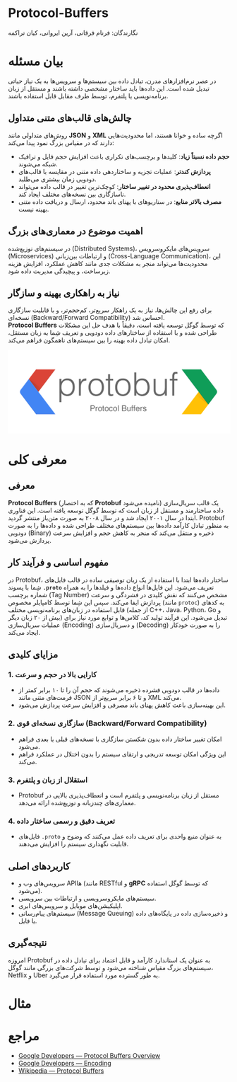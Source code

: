 # Protocol-Buffers

نگارندگان: فرنام فرقانی، آرین ایروانی، کیان تراکمه

# بیان مسئله

در عصر نرم‌افزارهای مدرن، تبادل داده بین سیستم‌ها و سرویس‌ها به یک نیاز حیاتی تبدیل شده است. این داده‌ها باید ساختار مشخصی داشته باشند و مستقل از زبان برنامه‌نویسی یا پلتفرم، توسط طرف مقابل قابل استفاده باشند.  

## چالش‌های قالب‌های متنی متداول

روش‌های متداولی مانند **JSON** و **XML** اگرچه ساده و خوانا هستند، اما محدودیت‌هایی دارند که در مقیاس بزرگ نمود پیدا می‌کند:

- **حجم داده نسبتاً زیاد**: کلیدها و برچسب‌های تکراری باعث افزایش حجم فایل و ترافیک شبکه می‌شوند.
- **پردازش کندتر**: عملیات تجزیه و ساختاردهی داده متنی در مقایسه با قالب‌های دودویی زمان بیشتری می‌طلبد.
- **انعطاف‌پذیری محدود در تغییر ساختار**: کوچک‌ترین تغییر در قالب داده می‌تواند ناسازگاری بین نسخه‌های مختلف ایجاد کند.
- **مصرف بالاتر منابع**: در سناریوهای با پهنای باند محدود، ارسال و دریافت داده متنی بهینه نیست.

## اهمیت موضوع در معماری‌های بزرگ

در سیستم‌های توزیع‌شده (Distributed Systems)، سرویس‌های مایکروسرویس (Microservices) و ارتباطات بین‌زبانی (Cross-Language Communication)، این محدودیت‌ها می‌تواند منجر به مشکلات جدی مانند کاهش عملکرد، افزایش هزینه زیرساخت، و پیچیدگی مدیریت داده شود.

## نیاز به راهکاری بهینه و سازگار

برای رفع این چالش‌ها، نیاز به یک راهکار سریع‌تر، کم‌حجم‌تر، و با قابلیت سازگاری نسخه‌ای (Backward/Forward Compatibility) احساس شد.  
**Protocol Buffers** که توسط گوگل توسعه یافته است، دقیقاً با هدف حل این مشکلات طراحی شده و با استفاده از ساختارهای داده دودویی و تعریف شِما به زبان مستقل، امکان تبادل داده بهینه را بین سیستم‌های ناهمگون فراهم می‌کند.

![img.png](assets/protobuf.png)

# معرفی کلی

## معرفی
**Protocol Buffers** (که به اختصار **Protobuf** نامیده می‌شود) یک قالب سریال‌سازی داده ساختارمند و مستقل از زبان است که توسط گوگل توسعه یافته است. این فناوری ابتدا در سال ۲۰۰۱ ایجاد شد و در سال ۲۰۰۸ به صورت متن‌باز منتشر گردید. Protobuf به منظور تبادل کارآمد داده‌ها بین سیستم‌های مختلف طراحی شده و داده‌ها را به صورت دودویی (Binary) ذخیره و منتقل می‌کند که منجر به کاهش حجم و افزایش سرعت پردازش می‌شود.

## مفهوم اساسی و فرآیند کار
در Protobuf، ساختار داده‌ها ابتدا با استفاده از یک زبان توصیفی ساده در قالب فایل‌های شِما با پسوند **`.proto`** تعریف می‌شود. این فایل‌ها انواع داده‌ها و فیلدها را به همراه شماره برچسب (Tag Number) مشخص می‌کنند که نقش کلیدی در فشردگی و سرعت پردازش ایفا می‌کند. سپس این شِما توسط کامپایلر مخصوص (مانند `protoc`) به کدهای قابل استفاده در زبان‌های برنامه‌نویسی مختلف (از جمله C++، Java، Python، Go و بیش از ۲۰ زبان دیگر) تبدیل می‌شود. این فرآیند تولید کد، کلاس‌ها و توابع مورد نیاز برای عملیات سریال‌سازی (Encoding) و دسریال‌سازی (Decoding) را به صورت خودکار ایجاد می‌کند.

## مزایای کلیدی

### 1. کارایی بالا در حجم و سرعت
- داده‌ها در قالب دودویی فشرده ذخیره می‌شوند که حجم آن را تا ۱۰ برابر کمتر از فرمت‌های متنی مانند JSON و تا ۶ برابر سریع‌تر از XML می‌کند.
- این بهینه‌سازی باعث کاهش پهنای باند مصرفی و افزایش سرعت پردازش می‌شود.

### 2. سازگاری نسخه‌ای قوی (Backward/Forward Compatibility)
- امکان تغییر ساختار داده بدون شکستن سازگاری با نسخه‌های قبلی یا بعدی فراهم می‌شود.
- این ویژگی امکان توسعه تدریجی و ارتقای سیستم را بدون اختلال در عملکرد فراهم می‌کند.

### 3. استقلال از زبان و پلتفرم
- Protobuf مستقل از زبان برنامه‌نویسی و پلتفرم است و انعطاف‌پذیری بالایی در معماری‌های چندزبانه و توزیع‌شده ارائه می‌دهد.

### 4. تعریف دقیق و رسمی ساختار داده
- فایل‌های `.proto` به عنوان منبع واحدی برای تعریف داده عمل می‌کنند که وضوح و قابلیت نگهداری سیستم را افزایش می‌دهند.

## کاربردهای اصلی
- سرویس‌های وب و APIها (مانند RESTful و **gRPC** که توسط گوگل استفاده می‌شود).
- سیستم‌های مایکروسرویسی و ارتباطات بین سرویسی.
- اپلیکیشن‌های موبایل و سرویس‌های ابری.
- سیستم‌های پیام‌رسانی (Message Queuing) و ذخیره‌سازی داده در پایگاه‌های داده یا فایل.

## نتیجه‌گیری
امروزه Protobuf به عنوان یک استاندارد کارآمد و قابل اعتماد برای تبادل داده در سیستم‌های بزرگ مقیاس شناخته می‌شود و توسط شرکت‌های بزرگی مانند گوگل، Netflix و Uber به طور گسترده مورد استفاده قرار می‌گیرد.




# مثال



# مراجع

* [Google Developers — Protocol Buffers Overview](https://developers.google.com/protocol-buffers/docs/overview)
* [Google Developers — Encoding](https://developers.google.com/protocol-buffers/docs/encoding)
* [Wikipedia — Protocol Buffers](https://en.wikipedia.org/wiki/Protocol_Buffers)
